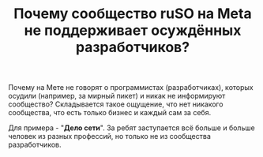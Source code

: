 ﻿---
title: "Почему сообщество ruSO на Meta не поддерживает осуждённых разработчиков?"
se.owner.user_id: 312578
se.owner.display_name: "doox911"
se.owner.link: "https://ru.meta.stackoverflow.com/users/312578/doox911"
se.link: "https://ru.meta.stackoverflow.com/questions/10119/%d0%9f%d0%be%d1%87%d0%b5%d0%bc%d1%83-%d1%81%d0%be%d0%be%d0%b1%d1%89%d0%b5%d1%81%d1%82%d0%b2%d0%be-ruso-%d0%bd%d0%b0-meta-%d0%bd%d0%b5-%d0%bf%d0%be%d0%b4%d0%b4%d0%b5%d1%80%d0%b6%d0%b8%d0%b2%d0%b0%d0%b5%d1%82-%d0%be%d1%81%d1%83%d0%b6%d0%b4%d1%91%d0%bd%d0%bd%d1%8b%d1%85-%d1%80%d0%b0%d0%b7%d1%80%d0%b0%d0%b1%d0%be%d1%82%d1%87%d0%b8%d0%ba%d0%be%d0%b2"
se.question_id: 10119
se.post_type: question
---
<p>Почему на Мете не говорят о программистах (разработчиках), которых осудили (например, за мирный пикет) и никак не информируют сообщество? Складывается такое ощущение, что нет никакого сообщества, что есть только бизнес и каждый сам за себя.</p>

<p>Для примера - "<strong>Дело сети</strong>". За ребят заступается всё больше и больше человек из разных профессий, но только не из сообщества разработчиков.</p>
